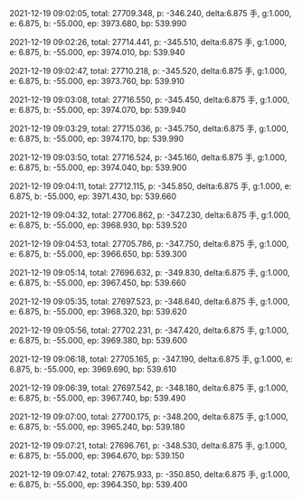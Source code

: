2021-12-19 09:02:05, total: 27709.348, p: -346.240, delta:6.875 手, g:1.000, e: 6.875, b: -55.000, ep: 3973.680, bp: 539.990

2021-12-19 09:02:26, total: 27714.441, p: -345.510, delta:6.875 手, g:1.000, e: 6.875, b: -55.000, ep: 3974.010, bp: 539.940

2021-12-19 09:02:47, total: 27710.218, p: -345.520, delta:6.875 手, g:1.000, e: 6.875, b: -55.000, ep: 3973.760, bp: 539.910

2021-12-19 09:03:08, total: 27716.550, p: -345.450, delta:6.875 手, g:1.000, e: 6.875, b: -55.000, ep: 3974.070, bp: 539.940

2021-12-19 09:03:29, total: 27715.036, p: -345.750, delta:6.875 手, g:1.000, e: 6.875, b: -55.000, ep: 3974.170, bp: 539.990

2021-12-19 09:03:50, total: 27716.524, p: -345.160, delta:6.875 手, g:1.000, e: 6.875, b: -55.000, ep: 3974.040, bp: 539.900

2021-12-19 09:04:11, total: 27712.115, p: -345.850, delta:6.875 手, g:1.000, e: 6.875, b: -55.000, ep: 3971.430, bp: 539.660

2021-12-19 09:04:32, total: 27706.862, p: -347.230, delta:6.875 手, g:1.000, e: 6.875, b: -55.000, ep: 3968.930, bp: 539.520

2021-12-19 09:04:53, total: 27705.786, p: -347.750, delta:6.875 手, g:1.000, e: 6.875, b: -55.000, ep: 3966.650, bp: 539.300

2021-12-19 09:05:14, total: 27696.632, p: -349.830, delta:6.875 手, g:1.000, e: 6.875, b: -55.000, ep: 3967.450, bp: 539.660

2021-12-19 09:05:35, total: 27697.523, p: -348.640, delta:6.875 手, g:1.000, e: 6.875, b: -55.000, ep: 3968.320, bp: 539.620

2021-12-19 09:05:56, total: 27702.231, p: -347.420, delta:6.875 手, g:1.000, e: 6.875, b: -55.000, ep: 3969.380, bp: 539.600

2021-12-19 09:06:18, total: 27705.165, p: -347.190, delta:6.875 手, g:1.000, e: 6.875, b: -55.000, ep: 3969.690, bp: 539.610

2021-12-19 09:06:39, total: 27697.542, p: -348.180, delta:6.875 手, g:1.000, e: 6.875, b: -55.000, ep: 3967.740, bp: 539.490

2021-12-19 09:07:00, total: 27700.175, p: -348.200, delta:6.875 手, g:1.000, e: 6.875, b: -55.000, ep: 3965.240, bp: 539.180

2021-12-19 09:07:21, total: 27696.761, p: -348.530, delta:6.875 手, g:1.000, e: 6.875, b: -55.000, ep: 3964.670, bp: 539.150

2021-12-19 09:07:42, total: 27675.933, p: -350.850, delta:6.875 手, g:1.000, e: 6.875, b: -55.000, ep: 3964.350, bp: 539.400